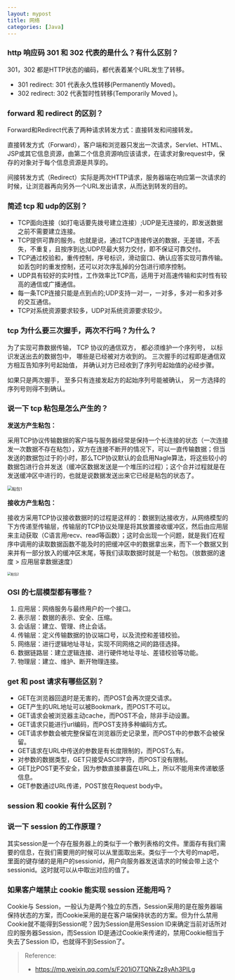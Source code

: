 ```yaml
---
layout: mypost
title: 网络
categories: [Java]
---
```




### http 响应码 301 和 302 代表的是什么？有什么区别？

301，302 都是HTTP状态的编码，都代表着某个URL发生了转移。

- 301 redirect: 301 代表永久性转移(Permanently Moved)。
- 302 redirect: 302 代表暂时性转移(Temporarily Moved )。 

### forward 和 redirect 的区别？

Forward和Redirect代表了两种请求转发方式：直接转发和间接转发。

直接转发方式（Forward），客户端和浏览器只发出一次请求，Servlet、HTML、JSP或其它信息资源，由第二个信息资源响应该请求，在请求对象request中，保存的对象对于每个信息资源是共享的。

间接转发方式（Redirect）实际是两次HTTP请求，服务器端在响应第一次请求的时候，让浏览器再向另外一个URL发出请求，从而达到转发的目的。

### 简述 tcp 和 udp的区别？

- TCP面向连接（如打电话要先拨号建立连接）;UDP是无连接的，即发送数据之前不需要建立连接。
- TCP提供可靠的服务。也就是说，通过TCP连接传送的数据，无差错，不丢失，不重复，且按序到达;UDP尽最大努力交付，即不保证可靠交付。
- TCP通过校验和，重传控制，序号标识，滑动窗口、确认应答实现可靠传输。如丢包时的重发控制，还可以对次序乱掉的分包进行顺序控制。
- UDP具有较好的实时性，工作效率比TCP高，适用于对高速传输和实时性有较高的通信或广播通信。
- 每一条TCP连接只能是点到点的;UDP支持一对一，一对多，多对一和多对多的交互通信。
- TCP对系统资源要求较多，UDP对系统资源要求较少。

###  tcp 为什么要三次握手，两次不行吗？为什么？

为了实现可靠数据传输， TCP 协议的通信双方， 都必须维护一个序列号， 以标识发送出去的数据包中， 哪些是已经被对方收到的。 三次握手的过程即是通信双方相互告知序列号起始值， 并确认对方已经收到了序列号起始值的必经步骤。

如果只是两次握手， 至多只有连接发起方的起始序列号能被确认， 另一方选择的序列号则得不到确认。

### 说一下 tcp 粘包是怎么产生的？

**发送方产生粘包：**

采用TCP协议传输数据的客户端与服务器经常是保持一个长连接的状态（一次连接发一次数据不存在粘包），双方在连接不断开的情况下，可以一直传输数据；但当发送的数据包过于的小时，那么TCP协议默认的会启用Nagle算法，将这些较小的数据包进行合并发送（缓冲区数据发送是一个堆压的过程）；这个合并过程就是在发送缓冲区中进行的，也就是说数据发送出来它已经是粘包的状态了。

<img src="粘包1.jpg" alt="粘包1" style="zoom:67%;" />

**接收方产生粘包：**

接收方采用TCP协议接收数据时的过程是这样的：数据到达接收方，从网络模型的下方传递至传输层，传输层的TCP协议处理是将其放置接收缓冲区，然后由应用层来主动获取（C语言用recv、read等函数）；这时会出现一个问题，就是我们在程序中调用的读取数据函数不能及时的把缓冲区中的数据拿出来，而下一个数据又到来并有一部分放入的缓冲区末尾，等我们读取数据时就是一个粘包。（放数据的速度 > 应用层拿数据速度） 

<img src="粘包2.jpg" alt="粘包2" style="zoom: 50%;" />

### OSI 的七层模型都有哪些？

1. 应用层：网络服务与最终用户的一个接口。
2. 表示层：数据的表示、安全、压缩。
3. 会话层：建立、管理、终止会话。
4. 传输层：定义传输数据的协议端口号，以及流控和差错校验。
5. 网络层：进行逻辑地址寻址，实现不同网络之间的路径选择。
6. 数据链路层：建立逻辑连接、进行硬件地址寻址、差错校验等功能。
7. 物理层：建立、维护、断开物理连接。

### get 和 post 请求有哪些区别？

- GET在浏览器回退时是无害的，而POST会再次提交请求。
- GET产生的URL地址可以被Bookmark，而POST不可以。
- GET请求会被浏览器主动cache，而POST不会，除非手动设置。
- GET请求只能进行url编码，而POST支持多种编码方式。
- GET请求参数会被完整保留在浏览器历史记录里，而POST中的参数不会被保留。
- GET请求在URL中传送的参数是有长度限制的，而POST么有。
- 对参数的数据类型，GET只接受ASCII字符，而POST没有限制。
- GET比POST更不安全，因为参数直接暴露在URL上，所以不能用来传递敏感信息。
- GET参数通过URL传递，POST放在Request body中。

### session 和 cookie 有什么区别？

### 说一下 session 的工作原理？

其实session是一个存在服务器上的类似于一个散列表格的文件。里面存有我们需要的信息，在我们需要用的时候可以从里面取出来。类似于一个大号的map吧，里面的键存储的是用户的sessionid，用户向服务器发送请求的时候会带上这个sessionid。这时就可以从中取出对应的值了。

### 如果客户端禁止 cookie 能实现 session 还能用吗？

Cookie与 Session，一般认为是两个独立的东西，Session采用的是在服务器端保持状态的方案，而Cookie采用的是在客户端保持状态的方案。但为什么禁用Cookie就不能得到Session呢？因为Session是用Session ID来确定当前对话所对应的服务器Session，而Session ID是通过Cookie来传递的，禁用Cookie相当于失去了Session ID，也就得不到Session了。

> Reference:
>
> + https://mp.weixin.qq.com/s/F201iO7TQNkZz8yAh3PILg
